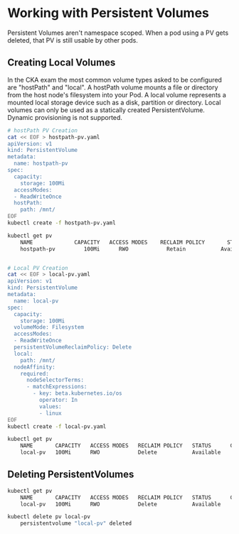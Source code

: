 # Working with Persistent Volumes

Persistent Volumes aren't namespace scoped. When a pod using a PV gets deleted, that PV is still usable by other pods.

## Creating Local Volumes

In the CKA exam the most common volume types asked to be configured are "hostPath" and "local".
A hostPath volume mounts a file or directory from the host node's filesystem into your Pod.
A local volume represents a mounted local storage device such as a disk, partition or directory. Local volumes can only be used as a statically created PersistentVolume. Dynamic provisioning is not supported.

```bash
# hostPath PV Creation
cat << EOF > hostpath-pv.yaml
apiVersion: v1
kind: PersistentVolume
metadata:
  name: hostpath-pv
spec:
  capacity:
    storage: 100Mi
  accessModes:
  - ReadWriteOnce
  hostPath:
    path: /mnt/
EOF
kubectl create -f hostpath-pv.yaml

kubectl get pv
    NAME             CAPACITY   ACCESS MODES    RECLAIM POLICY       STATUS      CLAIM              STORAGECLASS    REASON   AGE
    hostpath-pv         100Mi      RWO            Retain           Available                                                 78s


# Local PV Creation
cat << EOF > local-pv.yaml
apiVersion: v1
kind: PersistentVolume
metadata:
  name: local-pv
spec:
  capacity:
    storage: 100Mi
  volumeMode: Filesystem
  accessModes:
  - ReadWriteOnce
  persistentVolumeReclaimPolicy: Delete
  local:
    path: /mnt/
  nodeAffinity:
    required:
      nodeSelectorTerms:
      - matchExpressions:
        - key: beta.kubernetes.io/os
          operator: In
          values:
          - linux
EOF
kubectl create -f local-pv.yaml

kubectl get pv
    NAME       CAPACITY   ACCESS MODES   RECLAIM POLICY   STATUS      CLAIM   STORAGECLASS   REASON   AGE
    local-pv   100Mi      RWO            Delete           Available                                   4s
```

## Deleting PersistentVolumes

```bash
kubectl get pv
    NAME       CAPACITY   ACCESS MODES   RECLAIM POLICY   STATUS      CLAIM   STORAGECLASS   REASON   AGE
    local-pv   100Mi      RWO            Delete           Available                                   4s

kubectl delete pv local-pv
    persistentvolume "local-pv" deleted
```
